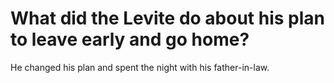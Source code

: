 # What did the Levite do about his plan to leave early and go home?

He changed his plan and spent the night with his father-in-law.
